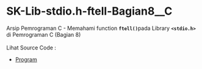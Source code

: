 # SK-Lib-stdio.h-ftell-Bagian8__C
Arsip Pemrograman C - Memahami function <code><b>ftell()</b></code>pada Library <code><b>&lt;stdio.h></b></code> di Pemrograman C (Bagian 8)<br><br>
Lihat Source Code : <br>
- <a href="https://github.com/RizkyKhapidsyah/SK-Lib-stdio.h-ftell-Bagian8__C/blob/master/SK-Lib-stdio.h-ftell-Bagian8__C/Source.c">Program</a>
